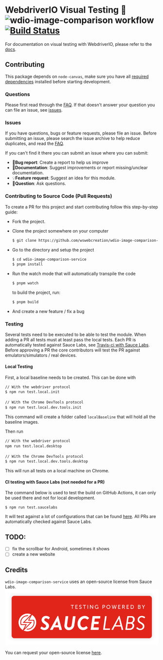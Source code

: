 # WebdriverIO Visual Testing 🔎 ![wdio-image-comparison workflow](https://github.com/wswebcreation/wdio-image-comparison-service/actions/workflows/wdio-image-comparison-service.yml/badge.svg) [![Build Status](https://app.eu-central-1.saucelabs.com/buildstatus/wdio-image-comparison-service)](https://app.eu-central-1.saucelabs.com/u/wdio-image-comparison-service)

For documentation on visual testing with WebdriverIO, please refer to the [docs](webdriver.io/docs/visual-testing).

## Contributing

This package depends on `node-canvas`, make sure you have all [required dependencies](https://github.com/Automattic/node-canvas?tab=readme-ov-file#compiling) installed before starting development.

### Questions

Please first read through the [FAQ](../README.md#faq). If that doesn't answer your question you can file an issue, see [issues](./CONTRIBUTING.md#issues).

### Issues

If you have questions, bugs or feature requests, please file an issue. Before submitting an issue, please search the issue archive to help reduce duplicates, and read the [FAQ](../README.md#faq).

If you can't find it there you can submit an issue where you can submit:

-   🐛**Bug report**: Create a report to help us improve
-   📖**Documentation**: Suggest improvements or report missing/unclear documentation.
-   💡**Feature request**: Suggest an idea for this module.
-   💬**Question**: Ask questions.

### Contributing to Source Code (Pull Requests)

To create a PR for this project and start contributing follow this step-by-step guide:

-   Fork the project.
-   Clone the project somewhere on your computer

    ```sh
    $ git clone https://github.com/wswebcreation/wdio-image-comparison-service.git
    ```

-   Go to the directory and setup the project

    ```sh
    $ cd wdio-image-comparison-service
    $ pnpm install
    ```

-   Run the watch mode that will automatically transpile the code

    ```sh
    $ pnpm watch
    ```

    to build the project, run:

    ```sh
    $ pnpm build
    ```

-   And create a new feature / fix a bug

### Testing

Several tests need to be executed to be able to test the module. When adding a PR all tests must at least pass the local tests. Each PR is automatically tested against Sauce Labs, see [Travis-ci with Sauce Labs](./CONTRIBUTING.md#travis-ci-with-sauce-labs-not-needed-for-a-pr). Before approving a PR the core contributors will test the PR against emulators/simulators / real devices.

#### Local Testing

First, a local baseline needs to be created. This can be done with

```sh
// With the webdriver protocol
$ npm run test.local.init

// With the Chrome DevTools protocol
$ npm run test.local.dev.tools.init
```

This command will create a folder called `localBaseline` that will hold all the baseline images.

Then run

```sh
// With the webdriver protocol
npm run test.local.desktop

// With the Chrome DevTools protocol
$ npm run test.local.dev.tools.desktop
```

This will run all tests on a local machine on Chrome.

#### CI testing with Sauce Labs (not needed for a PR)

The command below is used to test the build on GitHub Actions, it can only be used there and not for local development.

```
$ npm run test.saucelabs
```

It will test against a lot of configurations that can be found [here](./tests/configs/wdio.saucelabs.conf.js).
All PRs are automatically checked against Sauce Labs.

## TODO:

-   [ ] fix the scrollbar for Android, sometimes it shows
-   [ ] create a new website

## Credits

`wdio-image-comparison-service` uses an open-source license from Sauce Labs.
![Powered by Sauce Labs](./.github/assets/powered-by-saucelabs.png)

You can request your open-source license [here](https://saucelabs.com/open-source/open-sauce).
